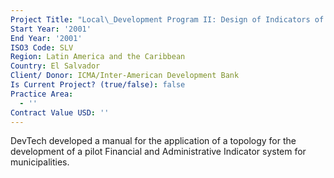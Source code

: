 ```yaml
---
Project Title: "Local\_Development Program II: Design of Indicators of Financial Performance and Classification of Municipalities"
Start Year: '2001'
End Year: '2001'
ISO3 Code: SLV
Region: Latin America and the Caribbean
Country: El Salvador
Client/ Donor: ICMA/Inter-American Development Bank
Is Current Project? (true/false): false
Practice Area:
  - ''
Contract Value USD: ''
---
```

DevTech developed a manual for the application of a topology for the development of a pilot Financial and Administrative Indicator system for municipalities.